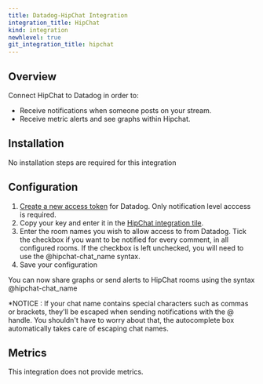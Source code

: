 ```yaml
---
title: Datadog-HipChat Integration
integration_title: HipChat
kind: integration
newhlevel: true
git_integration_title: hipchat
---
```


## Overview

Connect HipChat to Datadog in order to:

* Receive notifications when someone posts on your stream.
* Receive metric alerts and see graphs within Hipchat.

## Installation

No installation steps are required for this integration

## Configuration

1. [Create a new access token](https://www.hipchat.com/admin/api) for Datadog. Only notification level acccess is required.
1. Copy your key and enter it in the [HipChat integration tile](https://app.datadoghq.com/account/settings#integrations/hipchat).
1. Enter the room names you wish to allow access to from Datadog.
Tick the checkbox if you want to be notified for every comment, in all configured rooms. If the checkbox is left unchecked, you will need to use the @hipchat-chat_name syntax.
1. Save your configuration

You can now share graphs or send alerts to HipChat rooms using the syntax @hipchat-chat_name

*NOTICE : If your chat name contains special characters such as commas or brackets, they'll be escaped when sending notifications with the @ handle. You shouldn't have to worry about that, the autocomplete box automatically takes care of escaping chat names.

## Metrics

This integration does not provide metrics.

